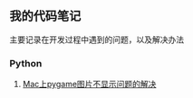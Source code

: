 ## 我的代码笔记

主要记录在开发过程中遇到的问题，以及解决办法

### Python
  1. [Mac上pygame图片不显示问题的解决](https://github.com/vivian315/CodingNote.GitHub.io/blob/Python/pygameForMac) 
